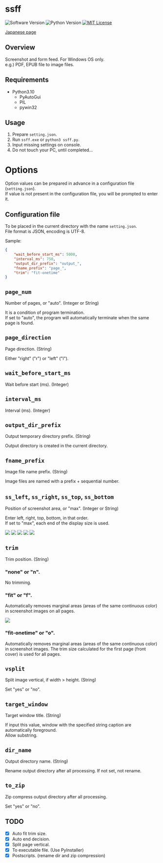 ssff
====

![Software Version](http://img.shields.io/badge/Version-v0.2.0-green.svg?style=flat)
![Python Version](http://img.shields.io/badge/Python-3.10-blue.svg?style=flat)
[![MIT License](http://img.shields.io/badge/license-MIT-blue.svg?style=flat)](LICENSE)

[Japanese page](./README.ja.md)  

## Overview
Screenshot and form feed. For Windows OS only.  
e.g.) PDF, EPUB file to image files.

## Requirements
- Python3.10
    - PyAutoGui
    - PIL
    - pywin32

## Usage
1. Prepare `setting.json`.
2. Run `ssff.exe` or `python3 ssff.py`.
3. Input missing settings on console.
4. Do not touch your PC, until completed...

# Options
Option values can be prepared in advance in a configuration file (`setting.json`).  
If value is not present in the configuration file, you will be prompted to enter it.  

## Configuration file
To be placed in the current directory with the name `setting.json`.  
File format is JSON, encoding is UTF-8.  

Sample:  

```json
{
    "wait_before_start_ms": 5000,
    "interval_ms": 750,
    "output_dir_prefix": "output_",
    "fname_prefix": "page_",
    "trim": "fit-onetime"
}
```


## `page_num`
Number of pages, or "auto". (Integer or String)  

It is a condition of program termination.  
If set to "auto", the program will automatically terminate when the same page is found.

## `page_direction`
Page direction. (String)  

Either "right" ("r") or "left" ("l").  

## `wait_before_start_ms`
Wait before start (ms). (Integer)  

## `interval_ms`
Interval (ms). (Integer)  

## `output_dir_prefix`
Output temporary directory prefix. (String)  

Output directory is created in the current directory.  

## `fname_prefix`
Image file name prefix. (String)

Image files are named with a prefix + sequential number.  

## `ss_left`, `ss_right`, `ss_top`, `ss_bottom`
Position of screenshot area, or "max". (Integer or String)  

Enter left, right, top, bottom, in that order.  
If set to "max", each end of the display size is used.  

![](./README/ss_left.png)
![](./README/ss_right.png)
![](./README/ss_top.png)
![](./README/ss_bottom.png)
![](./README/ss_area.png)

## `trim`
Trim position. (String)  

### "none" or "n".
No trimming.  

### "fit" or "f".
Automatically removes marginal areas (areas of the same continuous color) in screenshot images on all pages.

![](./README/fit.png)

### "fit-onetime" or "o".
Automatically removes marginal areas (areas of the same continuous color) in screenshot images. The trim size calculated for the first page (front cover) is used for all pages.  

## `vsplit`
Split image vertical, if width > height. (String)  

Set "yes" or "no".  

## `target_window`
Target window title. (String)  

If input this value, window with the specified string caption are automatically foreground.  
Allow substring.  

## `dir_name`
Output directory name. (String)  

Rename output directory after all processing. If not set, not rename.  

## `to_zip`
Zip compress output directory after all processing.  

Set "yes" or "no".  

## TODO
- [x] Auto fit trim size.
- [x] Auto end decision.
- [x] Split page vertical.
- [x] To executable file. (Use PyInstaller)
- [x] Postscripts. (rename dir and zip compression)
